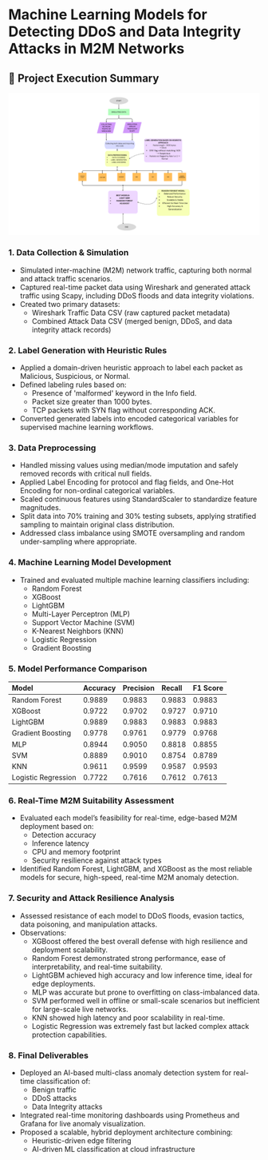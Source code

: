 # Machine Learning Models for Detecting DDoS and Data Integrity Attacks in M2M Networks



## 📌 Project Execution Summary

![WORKFLOW Diagram](https://github.com/SharrolineGladia/optimise_inter_machine_communication_ai/blob/main/ddos_integrity_attacks/flowmap.png?raw=true)



### 1. Data Collection & Simulation

- Simulated inter-machine (M2M) network traffic, capturing both normal and attack traffic scenarios.
- Captured real-time packet data using Wireshark and generated attack traffic using Scapy, including DDoS floods and data integrity violations.
- Created two primary datasets:
  - Wireshark Traffic Data CSV (raw captured packet metadata)
  - Combined Attack Data CSV (merged benign, DDoS, and data integrity attack records)



### 2. Label Generation with Heuristic Rules

- Applied a domain-driven heuristic approach to label each packet as Malicious, Suspicious, or Normal.
- Defined labeling rules based on:
  - Presence of 'malformed' keyword in the Info field.
  - Packet size greater than 1000 bytes.
  - TCP packets with SYN flag without corresponding ACK.
- Converted generated labels into encoded categorical variables for supervised machine learning workflows.



### 3. Data Preprocessing

- Handled missing values using median/mode imputation and safely removed records with critical null fields.
- Applied Label Encoding for protocol and flag fields, and One-Hot Encoding for non-ordinal categorical variables.
- Scaled continuous features using StandardScaler to standardize feature magnitudes.
- Split data into 70% training and 30% testing subsets, applying stratified sampling to maintain original class distribution.
- Addressed class imbalance using SMOTE oversampling and random under-sampling where appropriate.



### 4. Machine Learning Model Development

- Trained and evaluated multiple machine learning classifiers including:
  - Random Forest
  - XGBoost
  - LightGBM
  - Multi-Layer Perceptron (MLP)
  - Support Vector Machine (SVM)
  - K-Nearest Neighbors (KNN)
  - Logistic Regression
  - Gradient Boosting



### 5. Model Performance Comparison

| Model               | Accuracy | Precision | Recall | F1 Score |
|:-------------------|:----------|:-----------|:---------|:-----------|
| Random Forest        | 0.9889    | 0.9883     | 0.9883    | 0.9883     |
| XGBoost              | 0.9722    | 0.9702     | 0.9727    | 0.9710     |
| LightGBM             | 0.9889    | 0.9883     | 0.9883    | 0.9883     |
| Gradient Boosting    | 0.9778    | 0.9761     | 0.9779    | 0.9768     |
| MLP                  | 0.8944    | 0.9050     | 0.8818    | 0.8855     |
| SVM                  | 0.8889    | 0.9010     | 0.8754    | 0.8789     |
| KNN                  | 0.9611    | 0.9599     | 0.9587    | 0.9593     |
| Logistic Regression  | 0.7722    | 0.7616     | 0.7612    | 0.7613     |



### 6. Real-Time M2M Suitability Assessment

- Evaluated each model’s feasibility for real-time, edge-based M2M deployment based on:
  - Detection accuracy
  - Inference latency
  - CPU and memory footprint
  - Security resilience against attack types
- Identified Random Forest, LightGBM, and XGBoost as the most reliable models for secure, high-speed, real-time M2M anomaly detection.



### 7. Security and Attack Resilience Analysis

- Assessed resistance of each model to DDoS floods, evasion tactics, data poisoning, and manipulation attacks.
- Observations:
  - XGBoost offered the best overall defense with high resilience and deployment scalability.
  - Random Forest demonstrated strong performance, ease of interpretability, and real-time suitability.
  - LightGBM achieved high accuracy and low inference time, ideal for edge deployments.
  - MLP was accurate but prone to overfitting on class-imbalanced data.
  - SVM performed well in offline or small-scale scenarios but inefficient for large-scale live networks.
  - KNN showed high latency and poor scalability in real-time.
  - Logistic Regression was extremely fast but lacked complex attack protection capabilities.



### 8. Final Deliverables

- Deployed an AI-based multi-class anomaly detection system for real-time classification of:
  - Benign traffic
  - DDoS attacks
  - Data Integrity attacks
- Integrated real-time monitoring dashboards using Prometheus and Grafana for live anomaly visualization.
- Proposed a scalable, hybrid deployment architecture combining:
  - Heuristic-driven edge filtering
  - AI-driven ML classification at cloud infrastructure




